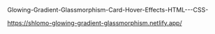 Glowing-Gradient-Glassmorphism-Card-Hover-Effects-HTML---CSS-


https://shlomo-glowing-gradient-glassmorphism.netlify.app/
